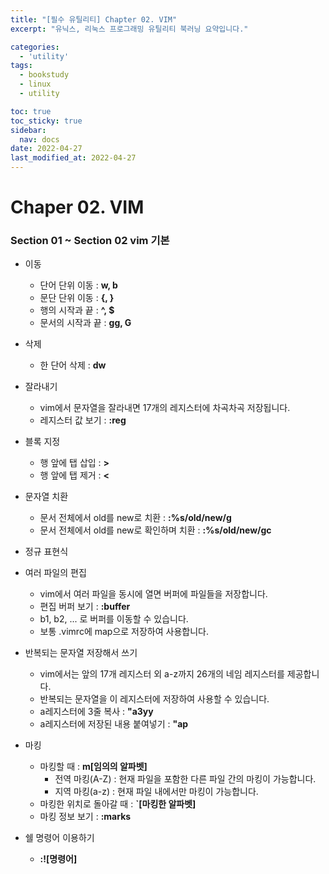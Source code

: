 ```yaml
---
title: "[필수 유틸리티] Chapter 02. VIM"
excerpt: "유닉스, 리눅스 프로그래밍 유틸리티 북러닝 요약입니다."

categories:
  - 'utility'
tags:
  - bookstudy
  - linux
  - utility

toc: true
toc_sticky: true
sidebar:
  nav: docs
date: 2022-04-27
last_modified_at: 2022-04-27
---
```


# Chaper 02. VIM

### Section 01 ~ Section 02 vim 기본 

* 이동
  * 단어 단위 이동 : **w, b**
  * 문단 단위 이동 : **{, }**
  * 행의 시작과 끝 : **^, $**
  * 문서의 시작과 끝 : **gg, G**
* 삭제
  * 한 단어 삭제 : **dw**
* 잘라내기
  * vim에서 문자열을 잘라내면 17개의 레지스터에 차곡차곡 저장됩니다.
  * 레지스터 값 보기 : **:reg**
* 블록 지정
  * 행 앞에 탭 삽입 : **>**
  * 행 앞에 탭 제거 : **<**
* 문자열 치환
  * 문서 전체에서 old를 new로 치환 : **:%s/old/new/g**
  * 문서 전체에서 old를 new로 확인하며 치환 : **:%s/old/new/gc**

* 정규 표현식 
* 여러 파일의 편집
  * vim에서 여러 파일을 동시에 열면 버퍼에 파일들을 저장합니다.
  * 편집 버퍼 보기 : **:buffer**
  * b1, b2, ... 로 버퍼를 이동할 수 있습니다.
  * 보통 .vimrc에 map으로 저장하여 사용합니다.
* 반복되는 문자열 저장해서 쓰기
  * vim에서는 앞의 17개 레지스터 외 a-z까지 26개의 네임 레지스터를 제공합니다.
  * 반복되는 문자열을 이 레지스터에 저장하여 사용할 수 있습니다.
  * a레지스터에 3줄 복사 : **"a3yy**
  * a레지스터에 저장된 내용 붙여넣기 : **"ap**
* 마킹
  * 마킹할 때 : **m[임의의 알파벳]**
    * 전역 마킹(A-Z) : 현재 파일을 포함한 다른 파일 간의 마킹이 가능합니다.
    * 지역 마킹(a-z) : 현재 파일 내에서만 마킹이 가능합니다.
  * 마킹한 위치로 돌아갈 때 : **`[마킹한 알파벳]**
  * 마킹 정보 보기 : **:marks**
* 쉘 명령어 이용하기
  * **:![명령어]**